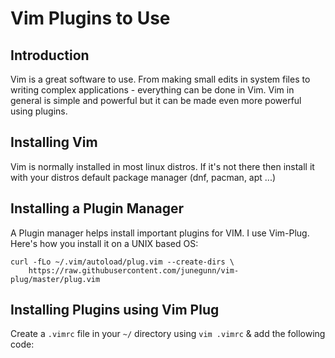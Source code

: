 # Vim Plugins to Use


## Introduction
Vim is a great software to use. From making small edits in system files to writing complex applications - everything can be done in Vim. Vim in general is simple and powerful but it can be made even more powerful using plugins.

## Installing Vim
Vim is normally installed in most linux distros. If it's not there then install it with your distros default package manager (dnf, pacman, apt ...)

## Installing a Plugin Manager
A Plugin manager helps install important plugins for VIM. I use Vim-Plug. Here's how you install it on a UNIX based OS:

```
curl -fLo ~/.vim/autoload/plug.vim --create-dirs \
    https://raw.githubusercontent.com/junegunn/vim-plug/master/plug.vim
```

## Installing Plugins using Vim Plug
Create a `.vimrc` file in your `~/` directory using `vim .vimrc` & add the following code:

```
```
